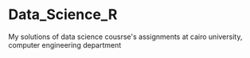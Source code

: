 # Data_Science_R
My solutions of data science cousrse's assignments at cairo university, computer engineering department
